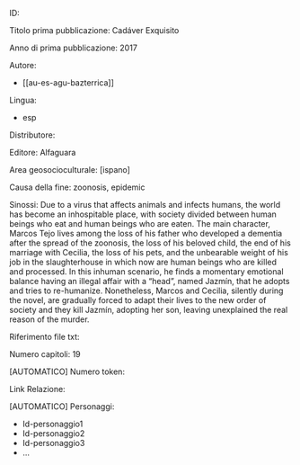 ID:

Titolo prima pubblicazione: Cadáver Exquisito

Anno di prima pubblicazione: 2017

Autore:
  - [[au-es-agu-bazterrica]]

Lingua:
  - esp

Distributore:

Editore: Alfaguara

Area geosocioculturale: [ispano]

Causa della fine: zoonosis, epidemic

Sinossi: Due to a virus that affects animals and infects humans, the world has become an inhospitable place, with society divided between human beings who eat and human beings who are eaten. The main character, Marcos Tejo lives among the loss of his father who developed a dementia after the spread of the zoonosis, the loss of his beloved child, the end of his marriage with Cecilia, the loss of his pets, and the unbearable weight of his job in the slaughterhouse in which now are human beings who are killed and processed. In this inhuman scenario, he finds a momentary emotional balance having an illegal affair with a “head”, named Jazmín, that he adopts and tries to re-humanize. Nonetheless, Marcos and Cecilia, silently during the novel, are gradually forced to adapt their lives to the new order of society and they kill Jazmín, adopting her son, leaving unexplained the real reason of the murder.

Riferimento file txt:

Numero capitoli: 19

[AUTOMATICO] Numero token:

Link Relazione:

[AUTOMATICO] Personaggi:
  - Id-personaggio1
  - Id-personaggio2
  - Id-personaggio3
  - ...